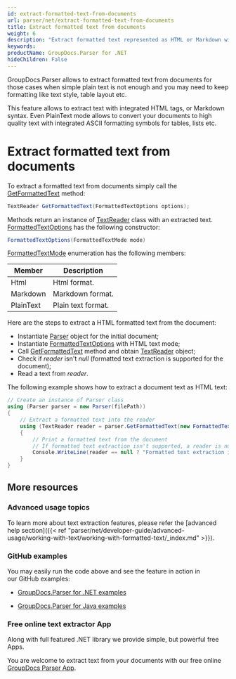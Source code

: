 ```yaml
---
id: extract-formatted-text-from-documents
url: parser/net/extract-formatted-text-from-documents
title: Extract formatted text from documents
weight: 6
description: "Extract formatted text represented as HTML or Markdown with GroupDocs.Parser from documents of various formats like Emails, Ebooks (EPUB, FB2, CHM), Microsoft Office formats: Word (DOC, DOCX), PowerPoint (PPT, PPTX), Excel (XLS, XLSX), LibreOffice formats and many others."
keywords: 
productName: GroupDocs.Parser for .NET
hideChildren: False
---
```

GroupDocs.Parser allows to extract formatted text from documents for those cases when simple plain text is not enough and you may need to keep formatting like text style, table layout etc.

This feature allows to extract text with integrated HTML tags, or Markdown syntax. Even PlainText mode allows to convert your documents to high quality text with integrated ASCII formatting symbols for tables, lists etc.

# Extract formatted text from documents

To extract a formatted text from documents simply call the [GetFormattedText](https://apireference.groupdocs.com/net/parser/groupdocs.parser/parser/methods/getformattedtext) method:

```csharp
TextReader GetFormattedText(FormattedTextOptions options);

```

Methods return an instance of [TextReader](https://docs.microsoft.com/en-us/dotnet/api/system.io.textreader?view=netframework-2.0) class with an extracted text. [FormattedTextOptions](https://apireference.groupdocs.com/net/parser/groupdocs.parser.options/formattedtextoptions) has the following constructor:

```csharp
FormattedTextOptions(FormattedTextMode mode)

```

[FormattedTextMode](https://apireference.groupdocs.com/net/parser/groupdocs.parser.options/formattedtextmode) enumeration has the following members:

| Member | Description |
| --- | --- |
| Html | Html format. |
| Markdown | Markdown format. |
| PlainText | Plain text format. |

Here are the steps to extract a HTML formatted text from the document:

*   Instantiate [Parser](https://apireference.groupdocs.com/net/parser/groupdocs.parser/parser) object for the initial document;
*   Instantiate [FormattedTextOptions](https://apireference.groupdocs.com/net/parser/groupdocs.parser.options/formattedtextoptions) with HTML text mode;
*   Call [GetFormattedText](https://apireference.groupdocs.com/net/parser/groupdocs.parser/parser/methods/getformattedtext) method and obtain [TextReader](https://docs.microsoft.com/en-us/dotnet/api/system.io.textreader?view=netframework-2.0) object;
*   Check if *reader* isn't *null* (formatted text extraction is supported for the document);
*   Read a text from *reader*.

The following example shows how to extract a document text as HTML text:

```csharp
// Create an instance of Parser class
using (Parser parser = new Parser(filePath))
{
    // Extract a formatted text into the reader
    using (TextReader reader = parser.GetFormattedText(new FormattedTextOptions(FormattedTextMode.Html)))
    {
        // Print a formatted text from the document
        // If formatted text extraction isn't supported, a reader is null
        Console.WriteLine(reader == null ? "Formatted text extraction isn't supported" : reader.ReadToEnd());
    }
}

```

## More resources

### Advanced usage topics

To learn more about text extraction features, please refer the [advanced help section]({{< ref "parser/net/developer-guide/advanced-usage/working-with-text/working-with-formatted-text/_index.md" >}}).

### GitHub examples

You may easily run the code above and see the feature in action in our GitHub examples:

*   [GroupDocs.Parser for .NET examples](https://github.com/groupdocs-parser/GroupDocs.Parser-for-.NET)
    
*   [GroupDocs.Parser for Java examples](https://github.com/groupdocs-parser/GroupDocs.Parser-for-Java)
    

### Free online text extractor App

Along with full featured .NET library we provide simple, but powerful free Apps.

You are welcome to extract text from your documents with our free online [GroupDocs Parser App](https://products.groupdocs.app/parser).
